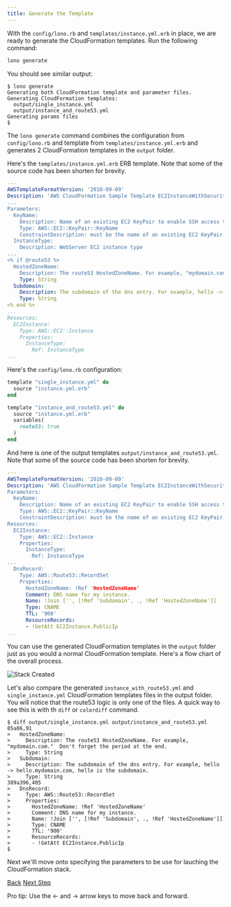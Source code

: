 ```yaml
---
title: Generate the Template
---
```


With the `config/lono.rb` and `templates/instance.yml.erb` in place, we are ready to generate the CloudFormation templates.  Run the following command:

```sh
lono generate
```

You should see similar output:

```
$ lono generate
Generating both CloudFormation template and parameter files.
Generating CloudFormation templates:
  output/single_instance.yml
  output/instance_and_route53.yml
Generating params files
$
```

The `lono generate` command combines the configuration from `config/lono.rb` and template from `templates/instance.yml.erb` and generates 2 CloudFormation templates in the `output` folder.

Here's the `templates/instance.yml.erb` ERB template. Note that some of the source code has been shorten for brevity.

```yaml
---
AWSTemplateFormatVersion: '2010-09-09'
Description: 'AWS CloudFormation Sample Template EC2InstanceWithSecurityGroupSample:
...
Parameters:
  KeyName:
    Description: Name of an existing EC2 KeyPair to enable SSH access to the instance
    Type: AWS::EC2::KeyPair::KeyName
    ConstraintDescription: must be the name of an existing EC2 KeyPair.
  InstanceType:
    Description: WebServer EC2 instance type
...
<% if @route53 %>
  HostedZoneName:
    Description: The route53 HostedZoneName. For example, "mydomain.com."  Don't forget the period at the end.
    Type: String
  Subdomain:
    Description: The subdomain of the dns entry. For example, hello -> hello.mydomain.com, hello is the subdomain.
    Type: String
<% end %>
...
Resources:
  EC2Instance:
    Type: AWS::EC2::Instance
    Properties:
      InstanceType:
        Ref: InstanceType
...
```

Here's the `config/lono.rb` configuration:

```ruby
template "single_instance.yml" do
  source "instance.yml.erb"
end

template "instance_and_route53.yml" do
  source "instance.yml.erb"
  variables(
    route53: true
  )
end
```

And here is one of the output templates `output/instance_and_route53.yml`. Note that some of the source code has been shorten for brevity.

```yaml
---
AWSTemplateFormatVersion: '2010-09-09'
Description: 'AWS CloudFormation Sample Template EC2InstanceWithSecurityGroupSample:
Parameters:
  KeyName:
    Description: Name of an existing EC2 KeyPair to enable SSH access to the instance
    Type: AWS::EC2::KeyPair::KeyName
    ConstraintDescription: must be the name of an existing EC2 KeyPair.
Resources:
  EC2Instance:
    Type: AWS::EC2::Instance
    Properties:
      InstanceType:
        Ref: InstanceType
...
  DnsRecord:
    Type: AWS::Route53::RecordSet
    Properties:
      HostedZoneName: !Ref 'HostedZoneName'
      Comment: DNS name for my instance.
      Name: !Join ['', [!Ref 'Subdomain', ., !Ref 'HostedZoneName']]
      Type: CNAME
      TTL: '900'
      ResourceRecords:
      - !GetAtt EC2Instance.PublicIp
...
```

You can use the generated CloudFormation templates in the `output` folder just as you would a normal CloudFormation template.  Here's a flow chart of the overall process.

<img src="/img/tutorial/lono-flowchart.png" alt="Stack Created" class="doc-photo lono-flowchart">

Let's also compare the generated `instance_with_route53.yml` and `single_instance.yml` CloudFormation templates files in the output folder.  You will notice that the route53 logic is only one of the files.  A quick way to see this is with th `diff` or `colordiff` command.

```
$ diff output/single_instance.yml output/instance_and_route53.yml
85a86,91
>   HostedZoneName:
>     Description: The route53 HostedZoneName. For example, "mydomain.com."  Don't forget the period at the end.
>     Type: String
>   Subdomain:
>     Description: The subdomain of the dns entry. For example, hello -> hello.mydomain.com, hello is the subdomain.
>     Type: String
389a396,405
>   DnsRecord:
>     Type: AWS::Route53::RecordSet
>     Properties:
>       HostedZoneName: !Ref 'HostedZoneName'
>       Comment: DNS name for my instance.
>       Name: !Join ['', [!Ref 'Subdomain', ., !Ref 'HostedZoneName']]
>       Type: CNAME
>       TTL: '900'
>       ResourceRecords:
>       - !GetAtt EC2Instance.PublicIp
$
```

Next we'lll move onto specifying the parameters to be use for lauching the CloudFormation stack.

<a id="prev" class="btn btn-basic" href="/docs/scratch-template-config/">Back</a>
<a id="next" class="btn btn-primary" href="/docs/scratch-params-build/">Next Step</a>
<p class="keyboard-tip">Pro tip: Use the <- and -> arrow keys to move back and forward.</p>

